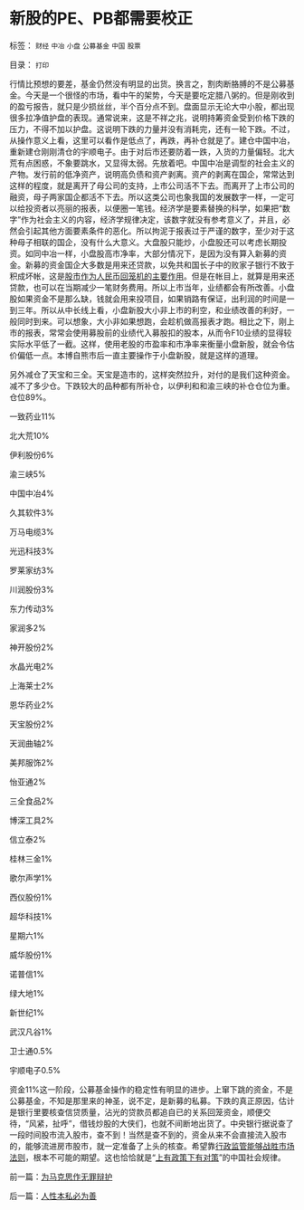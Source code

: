 # 新股的PE、PB都需要校正

标签： `财经` `中冶` `小盘` `公募基金` `中国` `股票` 

目录： `打印`

行情比预想的要差，基金仍然没有明显的出货。换言之，割肉断胳膊的不是公募基金。今天是一个很怪的市场，看中午的架势，今天是要吃定腊八粥的。但是刚收到的盈亏报告，就只是少损丝丝，半个百分点不到。盘面显示无论大中小股，都出现很多拉净值护盘的表现。通常说来，这是不祥之兆，说明持筹资金受到价格下跌的压力，不得不加以护盘。这说明下跌的力量并没有消耗完，还有一轮下跌。不过，从操作意义上看，这里可以看作是低点了，再跌，再补仓就是了。建仓中国中冶，重新建仓刚刚清仓的宇顺电子。由于对后市还要防着一跌，入货的力量偏轻。北大荒有点困惑，不象要跳水，又显得太弱。先放着吧。中国中冶是调型的社会主义的产物。发行前的低净资产，说明高负债和资产剥离。资产的剥离在国企，常常达到这样的程度，就是离开了母公司的支持，上市公司活不下去。而离开了上市公司的融资，母子两家国企都活不下去。所以这类公司也象我国的发展数字一样，一定可以给投资者以亮丽的报表，以便圈一笔钱。经济学是要素替换的科学，如果把“数字”作为社会主义的内容，经济学规律决定，该数字就没有参考意义了，并且，必然会引起其他方面要素条件的恶化。所以拘泥于报表过于严谨的数字，至少对于这种母子相联的国企，没有什么大意义。大盘股只能炒，小盘股还可以考虑长期投资。如同中冶一样，小盘股高市净率，大部分情况下，是因为没有算入新募的资金。新募的资金国企大多数是用来还贷款，以免共和国长子中的败家子银行不致于积成坏帐，这是[股市作为人民币回笼机的主要作用](../../../2007/8/30/中国股市不是资源配置优化器，是一个货币回笼机.md)。但是在帐目上，就算是用来还贷款，也可以在当期减少一笔财务费用。所以上市当年，业绩都会有所改善。小盘股如果资金不是那么缺，钱就会用来投项目，如果销路有保证，出利润的时间是一到三年。所以从中长线上看，小盘新股大小非上市的利空，和业绩改善的利好，一般同时到来。可以想象，大小非如果想跑，会趁机做高报表才跑。相比之下，刚上市的报表，常常会使用募股前的业绩代入募股扣的股本，从而令F10业绩的显得较实际水平低了一截。这样，使用老股的市盈率和市净率来衡量小盘新股，就会令估价偏低一点。本博自熊市后一直主要操作于小盘新股，就是这样的道理。



另外减仓了天宝和三全。天宝是造市的，这样突然拉升，对付的是我们这种资金。减不了多少仓。下跌较大的品种都有所补仓，以伊利和和渝三峡的补仓仓位为重。仓位89%。

一致药业11%

北大荒10%

伊利股份6%

渝三峡5%

中国中冶4%

久其软件3%

万马电缆3%

光迅科技3%

罗莱家纺3%

川润股份3%

东力传动3%

家润多2%

神开股份2%

水晶光电2%

上海莱士2%

恩华药业2%

天宝股份2%

天润曲轴2%

美邦服饰2%

怡亚通2%

三全食品2%

博深工具2%

信立泰2%

桂林三金1%

歌尔声学1%

西仪股份1%

超华科技1%

星期六1%

威华股份1%

诺普信1%

绿大地1%

新世纪1%

武汉凡谷1%

卫士通0.5%

宇顺电子0.5%

资金11%这一阶段，公募基金操作的稳定性有明显的进步。上窜下跳的资金，不是公募基金，不知是那里来的神圣，说不定，是新募的私募。下跌的真正原因，估计是银行里要核查信贷质量，沾光的贷款员都追自已的关系回笼资金，顺便交待，“风紧，扯呼”，借钱炒股的大侠们，也就不间断地出货了。中央银行据说查了一段时间股市流入股市，查不到！当然是查不到的，资金从来不会直接流入股市的，能够流进房市股市，就一定准备了上头的核查。希望靠[行政监管能够战胜市场法则](../../../2009/6/30/行政监管越多越腐败，从三鹿事件到上海塌楼.md)，根本不可能的期望。这也恰恰就是“[上有政策下有对策](../../../2009/7/21/科斯定理之中国定律和科学的发展观.md)”的中国社会规律。

前一篇：[为马克思作无罪辩护](../../../2009/9/23/为马克思作无罪辩护.md)

后一篇：[人性本私必为善](../../../2009/9/24/人性本私必为善.md)